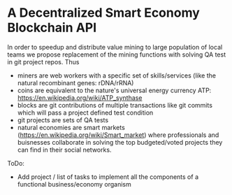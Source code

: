 # A Decentralized Smart Economy Blockchain API

In order to speedup and distribute value mining to large population of local teams we propose replacement of the mining functions with solving QA test in git project repos.
Thus 
- miners are web workers with a specific set of skills/services (like the natural recombinant genes: rDNA/rRNA) 
- coins are equivalent to the nature's universal energy currency ATP: https://en.wikipedia.org/wiki/ATP_synthase
- blocks are git contributions of multiple transactions like git commits which will pass a project defined test condition
- git projects are sets of QA tests
- natural economies are smart markets (https://en.wikipedia.org/wiki/Smart_market) where professionals and buisnesses collaborate in solving the top budgeted/voted projects they can find in their social networks.

ToDo: 
- Add project / list of tasks to implement all the components of a functional business/economy organism 
